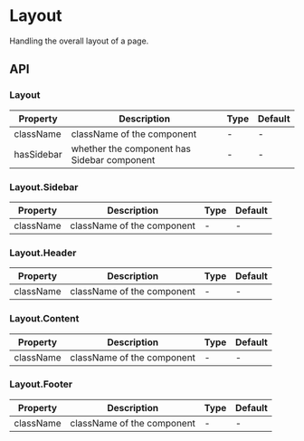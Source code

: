 # Layout

Handling the overall layout of a page.

<div id="demos"></div>

## API

### Layout

| Property   | Description                                 | Type | Default |
| ---------- | ------------------------------------------- | ---- | ------- |
| className  | className of the component                  | -    | -       |
| hasSidebar | whether the component has Sidebar component | -    | -       |

### Layout.Sidebar

| Property  | Description                | Type | Default |
| --------- | -------------------------- | ---- | ------- |
| className | className of the component | -    | -       |

### Layout.Header

| Property  | Description                | Type | Default |
| --------- | -------------------------- | ---- | ------- |
| className | className of the component | -    | -       |

### Layout.Content

| Property  | Description                | Type | Default |
| --------- | -------------------------- | ---- | ------- |
| className | className of the component | -    | -       |

### Layout.Footer

| Property  | Description                | Type | Default |
| --------- | -------------------------- | ---- | ------- |
| className | className of the component | -    | -       |
